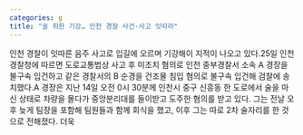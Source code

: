 ```yaml
---
categories: g
title: "술 취한 기강… 인천 경찰 사건·사고 잇따라"
---
```

인천 경찰이 잇따른 음주 사고로 입길에 오르며 기강해이 지적이 나오고 있다.25일 인천경찰청에 따르면 도로교통법상 사고 후 미조치 혐의로 인천 중부경찰서 소속 A 경장을 불구속 입건하고 같은 경찰서의 B 순경을 건조물 침입 혐의로 불구속 입건해 검찰에 송치했다.A 경장은 지난 14일 오전 0시 30분께 인천시 중구 신흥동 한 도로에서 술을 마신 상태로 차량을 몰다가 중앙분리대를 들이받고 도주한 혐의를 받고 있다. 그는 전날 오후 늦게 팀장을 포함해 팀원들과 함께 회식을 했고, 이후 그는 따로 2차 술자리를 한 것으로 전해졌다. 더욱